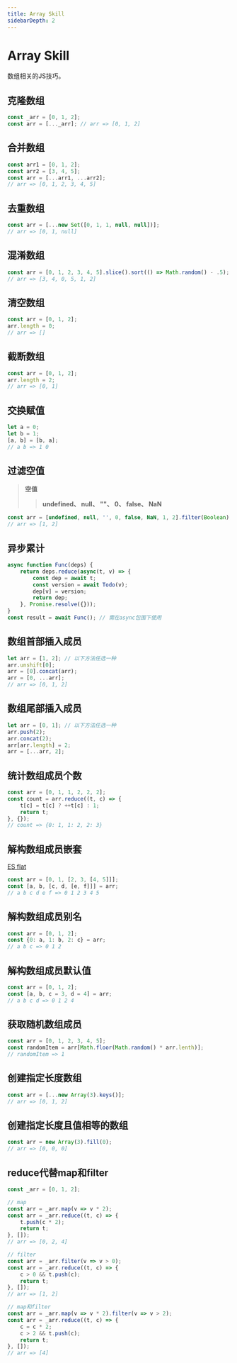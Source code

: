 ```yaml
---
title: Array Skill
sidebarDepth: 2
---
```


# Array Skill
数组相关的JS技巧。

## 克隆数组
```js
const _arr = [0, 1, 2];
const arr = [..._arr]; // arr => [0, 1, 2]
```

## 合并数组
```js
const arr1 = [0, 1, 2];
const arr2 = [3, 4, 5];
const arr = [...arr1, ...arr2];
// arr => [0, 1, 2, 3, 4, 5]
```

## 去重数组
```js
const arr = [...new Set([0, 1, 1, null, null])];
// arr => [0, 1, null]
```

## 混淆数组
```js
const arr = [0, 1, 2, 3, 4, 5].slice().sort(() => Math.random() - .5);
// arr => [3, 4, 0, 5, 1, 2]
```

## 清空数组
```js
const arr = [0, 1, 2];
arr.length = 0;
// arr => []
```

## 截断数组
```js
const arr = [0, 1, 2];
arr.length = 2;
// arr => [0, 1]
```

## 交换赋值
```js
let a = 0;
let b = 1;
[a, b] = [b, a];
// a b => 1 0
```

## 过滤空值
> **空值**
>> **undefined、 null、 ""、 0、 false、 NaN**

```js
const arr = [undefined, null, '', 0, false, NaN, 1, 2].filter(Boolean);
// arr => [1, 2]
```

## 异步累计
```js
async function Func(deps) {
    return deps.reduce(async(t, v) => {
        const dep = await t;
        const version = await Todo(v);
        dep[v] = version;
        return dep;
    }, Promise.resolve({}));
}
const result = await Func(); // 需在async包围下使用
```

## 数组首部插入成员
```js
let arr = [1, 2]; // 以下方法任选一种
arr.unshift[0];
arr = [0].concat(arr);
arr = [0, ...arr];
// arr => [0, 1, 2]
```

## 数组尾部插入成员
```js
let arr = [0, 1]; // 以下方法任选一种
arr.push(2);
arr.concat(2);
arr[arr.length] = 2;
arr = [...arr, 2];
```

## 统计数组成员个数
```js
const arr = [0, 1, 1, 2, 2, 2];
const count = arr.reduce((t, c) => {
    t[c] = t[c] ? ++t[c] : 1;
    return t;
}, {});
// count => {0: 1, 1: 2, 2: 3}
```

## 解构数组成员嵌套
[ES flat](https://developer.mozilla.org/en-US/docs/Web/JavaScript/Reference/Global_Objects/Array/flat)
```js
const arr = [0, 1, [2, 3, [4, 5]]];
const [a, b, [c, d, [e, f]]] = arr;
// a b c d e f => 0 1 2 3 4 5
```

## 解构数组成员别名
```js
const arr = [0, 1, 2];
const {0: a, 1: b, 2: c} = arr;
// a b c => 0 1 2
```

## 解构数组成员默认值
```js
const arr = [0, 1, 2];
const [a, b, c = 3, d = 4] = arr;
// a b c d => 0 1 2 4
```

## 获取随机数组成员
```js
const arr = [0, 1, 2, 3, 4, 5];
const randomItem = arr[Math.floor(Math.random() * arr.lenth)];
// randomItem => 1
```

## 创建指定长度数组
```js
const arr = [...new Array(3).keys()];
// arr => [0, 1, 2]
```

## 创建指定长度且值相等的数组
```js
const arr = new Array(3).fill(0);
// arr => [0, 0, 0]
```

## reduce代替map和filter
```js
const _arr = [0, 1, 2];

// map
const arr = _arr.map(v => v * 2);
const arr = _arr.reduce((t, c) => {
    t.push(c * 2);
    return t;
}, []);
// arr => [0, 2, 4]

// filter
const arr = _arr.filter(v => v > 0);
const arr = _arr.reduce((t, c) => {
    c > 0 && t.push(c);
    return t;
}, []);
// arr => [1, 2]

// map和filter
const arr = _arr.map(v => v * 2).filter(v => v > 2);
const arr = _arr.reduce((t, c) => {
    c = c * 2;
    c > 2 && t.push(c);
    return t;
}, []);
// arr => [4]
```